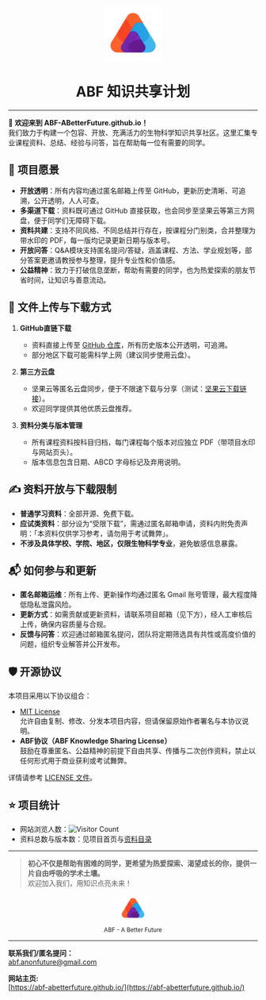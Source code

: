 <p align="center">
  <img src="logo.svg" alt="ABF Logo" width="120">
</p>

<h1 align="center">ABF 知识共享计划</h1>

---

👋 **欢迎来到 ABF-ABetterFuture.github.io！**  
我们致力于构建一个包容、开放、充满活力的生物科学知识共享社区。这里汇集专业课程资料、总结、经验与问答，旨在帮助每一位有需要的同学。

## 🌱 项目愿景

- **开放透明**：所有内容均通过匿名邮箱上传至 GitHub，更新历史清晰、可追溯，公开透明，人人可查。
- **多渠道下载**：资料既可通过 GitHub 直接获取，也会同步至坚果云等第三方网盘，便于同学们无障碍下载。
- **资料共建**：支持不同风格、不同总结并行存在，按课程分门别类，合并整理为带水印的 PDF，每一版均记录更新日期与版本号。
- **开放问答**：Q&A模块支持匿名提问/答疑，涵盖课程、方法、学业规划等，部分答案更邀请教授参与整理，提升专业性和价值感。
- **公益精神**：致力于打破信息垄断，帮助有需要的同学，也为热爱探索的朋友节省时间，让知识与善意流动。

## 📂 文件上传与下载方式

1. **GitHub直链下载**  
   - 资料直接上传至 [GitHub 仓库](https://github.com/ABF-ABetterFuture/ABF-ABetterFuture.github.io)，所有历史版本公开透明，可追溯。
   - 部分地区下载可能需科学上网（建议同步使用云盘）。

2. **第三方云盘**  
   - 坚果云等匿名云盘同步，便于不限速下载与分享（测试：[坚果云下载链接](https://www.jianguoyun.com/p/DepuaiQQ8ITEDRiFvIgGIAA)）。
   - 欢迎同学提供其他优质云盘推荐。

3. **资料分类与版本管理**  
   - 所有课程资料按科目归档，每门课程每个版本对应独立 PDF（带项目水印与网站页头）。
   - 版本信息包含日期、ABCD 字母标记及弃用说明。

## ✍️ 资料开放与下载限制

- **普通学习资料**：全部开源、免费下载。
- **应试类资料**：部分设为“受限下载”，需通过匿名邮箱申请，资料内附免责声明：「本资料仅供学习参考，请勿用于考试舞弊」。
- **不涉及具体学校、学院、地区，仅限生物科学专业**，避免敏感信息暴露。

## 📬 如何参与和更新

- **匿名邮箱运维**：所有上传、更新操作均通过匿名 Gmail 账号管理，最大程度降低隐私泄露风险。
- **更新方式**：如需贡献或更新资料，请联系项目邮箱（见下方），经人工审核后上传，确保内容质量与合规。
- **反馈与问答**：欢迎通过邮箱匿名提问，团队将定期筛选具有共性或高度价值的问题，组织专业解答并公开发布。

## 🛡️ 开源协议

本项目采用以下协议组合：

- [MIT License](LICENSE)  
  允许自由复制、修改、分发本项目内容，但请保留原始作者署名与本协议说明。
- **ABF协议（ABF Knowledge Sharing License）**  
  鼓励在尊重匿名、公益精神的前提下自由共享、传播与二次创作资料，禁止以任何形式用于商业获利或考试舞弊。

详情请参考 [LICENSE 文件](LICENSE)。

## ⭐ 项目统计

- 网站浏览人数：![Visitor Count](https://badges.toozhao.com/badges/01H9MJ0EBG3D00Y2C6TX5G1QZ2/blue.svg)
- 资料总数与版本数：见项目首页与[资料目录](./docs/)

---

> **初心不仅是帮助有困难的同学，更希望为热爱探索、渴望成长的你，提供一片自由呼吸的学术土壤。**  
> 欢迎加入我们，用知识点亮未来！

<p align="center">
  <img src="logo.svg" alt="ABF Logo" width="60"><br>
  <sub>ABF - A Better Future</sub>
</p>

---

**联系我们/匿名提问：**  
abf.anonfuture@gmail.com

**网站主页:**  
[https://abf-abetterfuture.github.io/](https://abf-abetterfuture.github.io/)
